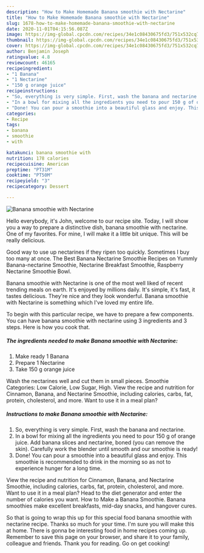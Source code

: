 ```yaml
---
description: "How to Make Homemade Banana smoothie with Nectarine"
title: "How to Make Homemade Banana smoothie with Nectarine"
slug: 1678-how-to-make-homemade-banana-smoothie-with-nectarine
date: 2020-11-01T04:15:56.087Z
image: https://img-global.cpcdn.com/recipes/34e1c08430675fd3/751x532cq70/banana-smoothie-with-nectarine-recipe-main-photo.jpg
thumbnail: https://img-global.cpcdn.com/recipes/34e1c08430675fd3/751x532cq70/banana-smoothie-with-nectarine-recipe-main-photo.jpg
cover: https://img-global.cpcdn.com/recipes/34e1c08430675fd3/751x532cq70/banana-smoothie-with-nectarine-recipe-main-photo.jpg
author: Benjamin Joseph
ratingvalue: 4.8
reviewcount: 46165
recipeingredient:
- "1 Banana"
- "1 Nectarine"
- "150 g orange juice"
recipeinstructions:
- "So, everything is very simple. First, wash the banana and nectarine."
- "In a bowl for mixing all the ingredients you need to pour 150 g of orange juice. Add banana slices and nectarine, boned (you can remove the skin). Carefully work the blender until smooth and our smoothie is ready!"
- "Done! You can pour a smoothie into a beautiful glass and enjoy. This smoothie is recommended to drink in the morning so as not to experience hunger for a long time."
categories:
- Recipe
tags:
- banana
- smoothie
- with

katakunci: banana smoothie with 
nutrition: 178 calories
recipecuisine: American
preptime: "PT31M"
cooktime: "PT50M"
recipeyield: "3"
recipecategory: Dessert

---
```



![Banana smoothie with Nectarine](https://img-global.cpcdn.com/recipes/34e1c08430675fd3/751x532cq70/banana-smoothie-with-nectarine-recipe-main-photo.jpg)

Hello everybody, it's John, welcome to our recipe site. Today, I will show you a way to prepare a distinctive dish, banana smoothie with nectarine. One of my favorites. For mine, I will make it a little bit unique. This will be really delicious.

Good way to use up nectarines if they ripen too quickly. Sometimes I buy too many at once. The Best Banana Nectarine Smoothie Recipes on Yummly Banana-nectarine Smoothie, Nectarine Breakfast Smoothie, Raspberry Nectarine Smoothie Bowl.

Banana smoothie with Nectarine is one of the most well liked of recent trending meals on earth. It's enjoyed by millions daily. It's simple, it's fast, it tastes delicious. They're nice and they look wonderful. Banana smoothie with Nectarine is something which I've loved my entire life.


To begin with this particular recipe, we have to prepare a few components. You can have banana smoothie with nectarine using 3 ingredients and 3 steps. Here is how you cook that.

<!--inarticleads1-->

##### The ingredients needed to make Banana smoothie with Nectarine:

1. Make ready 1 Banana
1. Prepare 1 Nectarine
1. Take 150 g orange juice


Wash the nectarines well and cut them in small pieces. Smoothie Categories: Low Calorie, Low Sugar, High. View the recipe and nutrition for Cinnamon, Banana, and Nectarine Smoothie, including calories, carbs, fat, protein, cholesterol, and more. Want to use it in a meal plan? 

<!--inarticleads2-->

##### Instructions to make Banana smoothie with Nectarine:

1. So, everything is very simple. First, wash the banana and nectarine.
1. In a bowl for mixing all the ingredients you need to pour 150 g of orange juice. Add banana slices and nectarine, boned (you can remove the skin). Carefully work the blender until smooth and our smoothie is ready!
1. Done! You can pour a smoothie into a beautiful glass and enjoy. This smoothie is recommended to drink in the morning so as not to experience hunger for a long time.


View the recipe and nutrition for Cinnamon, Banana, and Nectarine Smoothie, including calories, carbs, fat, protein, cholesterol, and more. Want to use it in a meal plan? Head to the diet generator and enter the number of calories you want. How to Make a Banana Smoothie. Banana smoothies make excellent breakfasts, mid-day snacks, and hangover cures. 

So that is going to wrap this up for this special food banana smoothie with nectarine recipe. Thanks so much for your time. I'm sure you will make this at home. There is gonna be interesting food in home recipes coming up. Remember to save this page on your browser, and share it to your family, colleague and friends. Thank you for reading. Go on get cooking!
